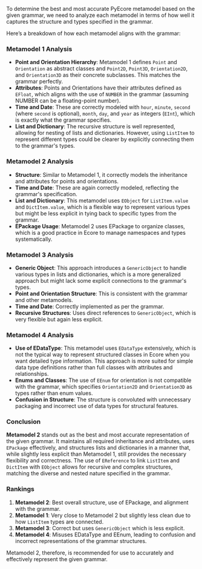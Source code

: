 To determine the best and most accurate PyEcore metamodel based on the given grammar, we need to analyze each metamodel in terms of how well it captures the structure and types specified in the grammar.

Here’s a breakdown of how each metamodel aligns with the grammar:

### Metamodel 1 Analysis

- **Point and Orientation Hierarchy**: Metamodel 1 defines `Point` and `Orientation` as abstract classes and `Point2D`, `Point3D`, `Orientation2D`, and `Orientation3D` as their concrete subclasses. This matches the grammar perfectly.
- **Attributes**: Points and Orientations have their attributes defined as `EFloat`, which aligns with the use of `NUMBER` in the grammar (assuming NUMBER can be a floating-point number).
- **Time and Date**: These are correctly modeled with `hour`, `minute`, `second` (where `second` is optional), `month`, `day`, and `year` as integers (`EInt`), which is exactly what the grammar specifies.
- **List and Dictionary**: The recursive structure is well represented, allowing for nesting of lists and dictionaries. However, using `ListItem` to represent different types could be clearer by explicitly connecting them to the grammar's types.

### Metamodel 2 Analysis

- **Structure**: Similar to Metamodel 1, it correctly models the inheritance and attributes for points and orientations.
- **Time and Date**: These are again correctly modeled, reflecting the grammar's specification.
- **List and Dictionary**: This metamodel uses `EObject` for `ListItem.value` and `DictItem.value`, which is a flexible way to represent various types but might be less explicit in tying back to specific types from the grammar.
- **EPackage Usage**: Metamodel 2 uses EPackage to organize classes, which is a good practice in Ecore to manage namespaces and types systematically.

### Metamodel 3 Analysis

- **Generic Object**: This approach introduces a `GenericObject` to handle various types in lists and dictionaries, which is a more generalized approach but might lack some explicit connections to the grammar's types.
- **Point and Orientation Structure**: This is consistent with the grammar and other metamodels.
- **Time and Date**: Correctly implemented as per the grammar.
- **Recursive Structures**: Uses direct references to `GenericObject`, which is very flexible but again less explicit.

### Metamodel 4 Analysis

- **Use of EDataType**: This metamodel uses `EDataType` extensively, which is not the typical way to represent structured classes in Ecore when you want detailed type information. This approach is more suited for simple data type definitions rather than full classes with attributes and relationships.
- **Enums and Classes**: The use of `EEnum` for orientation is not compatible with the grammar, which specifies `Orientation2D` and `Orientation3D` as types rather than enum values. 
- **Confusion in Structure**: The structure is convoluted with unnecessary packaging and incorrect use of data types for structural features.

### Conclusion

**Metamodel 2** stands out as the best and most accurate representation of the given grammar. It maintains all required inheritance and attributes, uses `EPackage` effectively, and structures lists and dictionaries in a manner that, while slightly less explicit than Metamodel 1, still provides the necessary flexibility and correctness. The use of `EReference` to link `ListItem` and `DictItem` with `EObject` allows for recursive and complex structures, matching the diverse and nested nature specified in the grammar.

### Rankings

1. **Metamodel 2**: Best overall structure, use of EPackage, and alignment with the grammar.
2. **Metamodel 1**: Very close to Metamodel 2 but slightly less clean due to how `ListItem` types are connected.
3. **Metamodel 3**: Correct but uses `GenericObject` which is less explicit.
4. **Metamodel 4**: Misuses EDataType and EEnum, leading to confusion and incorrect representations of the grammar structures.

Metamodel 2, therefore, is recommended for use to accurately and effectively represent the given grammar.